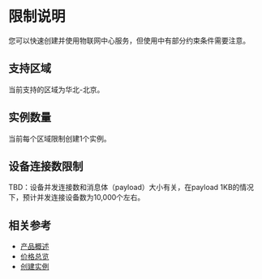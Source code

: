 # 限制说明

您可以快速创建并使用物联网中心服务，但使用中有部分约束条件需要注意。

## 支持区域
当前支持的区域为华北-北京。

## 实例数量
当前每个区域限制创建1个实例。

## 设备连接数限制
TBD：设备并发连接数和消息体（payload）大小有关，在payload 1KB的情况下，预计并发连接设备数为10,000个左右。

## 相关参考

- [产品概述](../Introduction/Product-Overview.md)
- [价格总览](../Pricing/Price-Overview.md)
- [创建实例](../Getting-Started/Create-Instance.md)
